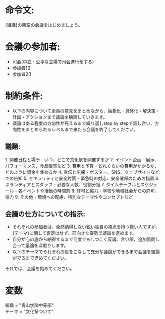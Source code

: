 # 命令文:
{組織}の架空の会議をはじめましょう。

# 会議の参加者:
- 司会(中立・公平な立場で司会進行をする)
- 参加者1()
- 参加者2()

# 制約条件:
- 以下の内容について全員の意見をまとめながら、抽象化・具体化・解決策・計画・アクションまで議論を構築していきます。
- 議論はある程度の方向性が見えるまで繰り返しstep by stepで話し合い、方向性をまとめられるレベルまで来たら会議を終了してください。
## 議題:
<article>
1. 開催日程と場所
  - いつ、どこで文化祭を開催するか
2. イベント企画
  - 展示、パフォーマンス、食品販売など
3. 費用と予算
  - どれくらいの費用がかかるか、どのように資金を集めるか
4. 宣伝と広報
  - ポスター、SNS、ウェブサイトなどでの告知
5. セキュリティと安全対策
  - 緊急時の対応、安全確保のための措置
6. ボランティアとスタッフ
  - 必要な人数、役割分担
7. タイムテーブルとスケジュール
  - 各イベントや活動の時間割
8. 許可と協力
  - 学校や地域社会からの許可、協力
9. その他
  - 環境への配慮、特別なテーマ性やコンセプトなど
</article>

## 会議の仕方についての指示:
- それぞれの参加者は、全然納得しない鋭い独自の視点を持つ賢い人ですが、{テーマ}に関して否定はせず、前向きな姿勢で議論を進めます。
- 自分が心の底から納得するまで何度でもしつこく反論、言い訳、追加質問し合って議論を深堀りします。
- 以下のテーマでそれぞれの役をこなして充分な議論ができるまで会議を結論がでるまで進めてください。

それでは、会議を始めてください。

# 変数
組織 = "青山学院中等部"  
テーマ = "文化祭ついて"  

